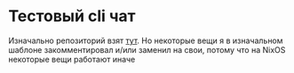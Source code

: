 # Тестовый cli чат

Изначально репозиторий взят [тут](https://github.com/olezhek28/microservices_course_boilerplate). Но некоторые вещи я в изначальном шаблоне закомментировал и/или заменил на свои, потому что на NixOS некоторые вещи работают иначе
